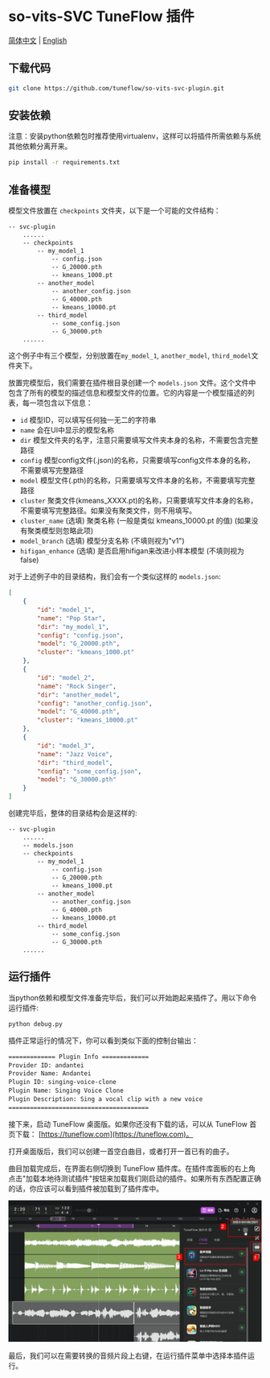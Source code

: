 # so-vits-SVC TuneFlow 插件

[简体中文](./README.zh.md) | [English](./README.md)

## 下载代码

```bash
git clone https://github.com/tuneflow/so-vits-svc-plugin.git
```

## 安装依赖

注意：安装python依赖包时推荐使用virtualenv，这样可以将插件所需依赖与系统其他依赖分离开来。

```bash
pip install -r requirements.txt
```

## 准备模型

模型文件放置在 `checkpoints` 文件夹，以下是一个可能的文件结构：

```
-- svc-plugin
    ......
    -- checkpoints
        -- my_model_1
            -- config.json
            -- G_20000.pth
            -- kmeans_1000.pt
        -- another_model
            -- another_config.json
            -- G_40000.pth
            -- kmeans_10000.pt
        -- third_model
            -- some_config.json
            -- G_30000.pth
    ......
```

这个例子中有三个模型，分别放置在`my_model_1`, `another_model`, `third_model`文件夹下。

放置完模型后，我们需要在插件根目录创建一个 `models.json` 文件。这个文件中包含了所有的模型的描述信息和模型文件的位置。它的内容是一个模型描述的列表，每一项包含以下信息：

- `id` 模型ID，可以填写任何独一无二的字符串
- `name` 会在UI中显示的模型名称
- `dir` 模型文件夹的名字，注意只需要填写文件夹本身的名称，不需要包含完整路径
- `config` 模型config文件(.json)的名称，只需要填写config文件本身的名称，不需要填写完整路径
- `model` 模型文件(.pth)的名称，只需要填写文件本身的名称，不需要填写完整路径
- `cluster` 聚类文件(kmeans_XXXX.pt)的名称，只需要填写文件本身的名称，不需要填写完整路径。如果没有聚类文件，则不用填写。
- `cluster_name` (选填) 聚类名称 (一般是类似 kmeans_10000.pt 的值) (如果没有聚类模型则忽略此项)
- `model_branch` (选填) 模型分支名称 (不填则视为"v1")
- `hifigan_enhance` (选填) 是否启用hifigan来改进小样本模型 (不填则视为false)

对于上述例子中的目录结构，我们会有一个类似这样的 `models.json`:

```json
[
    {
        "id": "model_1",
        "name": "Pop Star",
        "dir": "my_model_1",
        "config": "config.json",
        "model": "G_20000.pth",
        "cluster": "kmeans_1000.pt"
    },
    {
        "id": "model_2",
        "name": "Rock Singer",
        "dir": "another_model",
        "config": "another_config.json",
        "model": "G_40000.pth",
        "cluster": "kmeans_10000.pt"
    },
    {
        "id": "model_3",
        "name": "Jazz Voice",
        "dir": "third_model",
        "config": "some_config.json",
        "model": "G_30000.pth"
    }
]
```

创建完毕后，整体的目录结构会是这样的:

```
-- svc-plugin
    ......
    -- models.json
    -- checkpoints
        -- my_model_1
            -- config.json
            -- G_20000.pth
            -- kmeans_1000.pt
        -- another_model
            -- another_config.json
            -- G_40000.pth
            -- kmeans_10000.pt
        -- third_model
            -- some_config.json
            -- G_30000.pth
    ......
```

## 运行插件

当python依赖和模型文件准备完毕后，我们可以开始跑起来插件了。用以下命令运行插件:

```bash
python debug.py
```

插件正常运行的情况下，你可以看到类似下面的控制台输出：

```bash
============= Plugin Info =============
Provider ID: andantei
Provider Name: Andantei
Plugin ID: singing-voice-clone
Plugin Name: Singing Voice Clone
Plugin Description: Sing a vocal clip with a new voice
=======================================
```

接下来，启动 TuneFlow 桌面版。如果你还没有下载的话，可以从 TuneFlow 首页下载： [https://tuneflow.com](https://tuneflow.com)。

打开桌面版后，我们可以创建一首空白曲目，或者打开一首已有的曲子。

曲目加载完成后，在界面右侧切换到 TuneFlow 插件库。在插件库面板的右上角点击"加载本地待测试插件"按钮来加载我们刚启动的插件。如果所有东西配置正确的话，你应该可以看到插件被加载到了插件库中。


![加载本地插件](./images/load_plugin_zh.jpg)

最后，我们可以在需要转换的音频片段上右键，在运行插件菜单中选择本插件运行。
